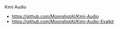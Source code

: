 Kimi Audio

- https://github.com/MoonshotAI/Kimi-Audio
- https://github.com/MoonshotAI/Kimi-Audio-Evalkit



